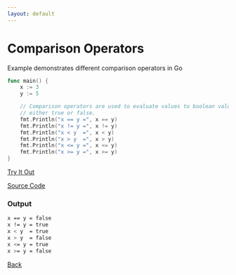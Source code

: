 ```yaml
---
layout: default
---
```


# Comparison Operators

Example demonstrates different comparison operators in Go

```go
func main() {
	x := 3
	y := 5

	// Comparison operators are used to evaluate values to boolean value of
	// either true or false.
	fmt.Println("x == y =", x == y)
	fmt.Println("x != y =", x != y)
	fmt.Println("x < y  =", x < y)
	fmt.Println("x > y  =", x > y)
	fmt.Println("x <= y =", x <= y)
	fmt.Println("x >= y =", x >= y)
}
```


<a href='https://play.golang.org/p/4DDLxqsNZmg' target='_blank'>Try It Out</a>

[Source Code](https://github.com/sagar-jadhav/go-examples/blob/master/src/comparison-operators.go)

### Output

```bash
x == y = false
x != y = true
x < y  = true
x > y  = false
x <= y = true
x >= y = false
```

[Back](./)
